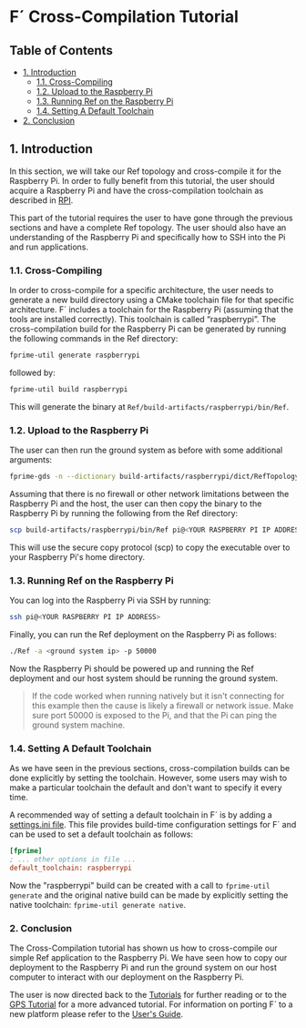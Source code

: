 # F´ Cross-Compilation Tutorial

## Table of Contents

* <a href="#Introduction">1. Introduction</a>
  * <a href="#Cross-Compiling">1.1. Cross-Compiling</a>
  * <a href="#Upload-to-the-Raspberry-Pi">1.2. Upload to the Raspberry Pi</a>
  * <a href="#Running-Ref-on-the-Raspberry-Pi">1.3. Running Ref on the Raspberry Pi</a>
  * <a href="#Setting-A-Default-Toolchain">1.4. Setting A Default Toolchain</a>
* <a href="#Conclusion">2. Conclusion</a>

## 1. Introduction

In this section, we will take our Ref topology and cross-compile it for the
Raspberry Pi. In order to fully benefit from this tutorial, the user should
acquire a Raspberry Pi and have the cross-compilation toolchain as described
in [RPI](https://github.com/nasa/fprime/blob/master/RPI/README.md).

This part of the tutorial requires the user to have gone through the previous
sections and have a complete Ref topology. The user should also have an
understanding of the Raspberry Pi and specifically how to SSH into the Pi and
run applications.

<a name="Cross-Compiling"></a>
### 1.1. Cross-Compiling

In order to cross-compile for a specific architecture, the user needs to
generate a new build directory using a CMake toolchain file for that specific
architecture. F´ includes a toolchain for the Raspberry Pi (assuming that the
tools are installed correctly). This toolchain is called “raspberrypi”. The 
cross-compilation build for the Raspberry Pi can be generated by running the
following commands in the Ref directory:

```sh
fprime-util generate raspberrypi
```

followed by:
```sh
fprime-util build raspberrypi
```

This will generate the binary at `Ref/build-artifacts/raspberrypi/bin/Ref`. 

<a name="Upload-to-the-Raspberry-Pi"></a>
### 1.2. Upload to the Raspberry Pi

The user can then run the ground system as before with some additional
arguments:
```sh
fprime-gds -n --dictionary build-artifacts/raspberrypi/dict/RefTopologyAppDictionary.xml
```

Assuming that there is no firewall or other network limitations between the 
Raspberry Pi and the host, the user can then copy the binary to the Raspberry
Pi by running the following from the Ref directory:

```sh
scp build-artifacts/raspberrypi/bin/Ref pi@<YOUR RASPBERRY PI IP ADDRESS>:~
```

This will use the secure copy protocol (scp) to copy the executable over to
your Raspberry Pi's home directory.

<a name="Running-Ref-on-the-Raspberry-Pi"></a>
### 1.3. Running Ref on the Raspberry Pi

You can log into the Raspberry Pi via SSH by running:
```sh
ssh pi@<YOUR RASPBERRY PI IP ADDRESS>
```

Finally, you can run the Ref deployment on the Raspberry Pi as follows:
```sh
./Ref -a <ground system ip> -p 50000
```

Now the Raspberry Pi should be powered up and running the Ref deployment and
our host system should be running the ground system. 

> If the code worked when running natively but it isn't connecting for this
example then the cause is likely a firewall or network issue. Make sure
port 50000 is exposed to the Pi, and that the Pi can ping the ground system
machine.

<a name="Setting-A-Default-Toolchain"></a>
### 1.4. Setting A Default Toolchain

As we have seen in the previous sections, cross-compilation builds can be done
explicitly by setting the toolchain. However, some users may wish to make a
particular toolchain the default and don't want to specify it every time.

A recommended way of setting a default toolchain in F´ is by adding a 
[settings.ini file](../../UsersGuide/user/settings.md). This file provides
build-time configuration settings for F´ and can be used to set a default
toolchain as follows:

```ini
[fprime]
; ... other options in file ...
default_toolchain: raspberrypi
```

Now the "raspberrypi" build can be created with a call to 
`fprime-util generate` and the original native build can be made by explicitly 
setting the native toolchain: `fprime-util generate native`.

### 2. Conclusion

The Cross-Compilation tutorial has shown us how to cross-compile our simple Ref
application to the Raspberry Pi. We have seen how to copy our deployment to the
Raspberry Pi and run the ground system on our host computer to interact with
our deployment on the Raspberry Pi.

The user is now directed back to the [Tutorials](../README.md) for further
reading or to the [GPS Tutorial](../GpsTutorial/Tutorial.md) for a more
advanced tutorial. For information on porting F´ to a new platform please
refer to the [User's Guide](../../UsersGuide/guide.md).